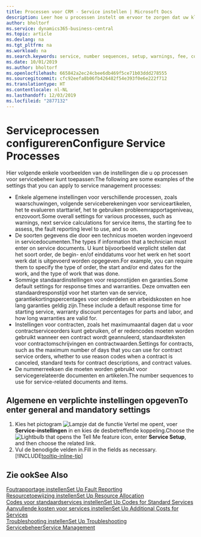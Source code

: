 ```yaml
---
title: Processen voor CRM - Service instellen | Microsoft Docs
description: Leer hoe u processen instelt om ervoor te zorgen dat uw klanten tevreden zijn over uw klantenservice.
author: bholtorf
ms.service: dynamics365-business-central
ms.topic: article
ms.devlang: na
ms.tgt_pltfrm: na
ms.workload: na
ms.search.keywords: service, number sequences, setup, warnings, fee, contracts, warranties
ms.date: 10/01/2019
ms.author: bholtorf
ms.openlocfilehash: 665842a2ec24cbee6db469f5ce71b03ddd278555
ms.sourcegitcommit: cfc92eefa8b06fb426482f54e393f0e6e222f712
ms.translationtype: HT
ms.contentlocale: nl-NL
ms.lasthandoff: 12/03/2019
ms.locfileid: "2877132"
---
```

# <a name="configure-service-processes"></a><span data-ttu-id="772fe-103">Serviceprocessen configureren</span><span class="sxs-lookup"><span data-stu-id="772fe-103">Configure Service Processes</span></span>
<span data-ttu-id="772fe-104">Hier volgende enkele voorbeelden van de instellingen die u op processen voor servicebeheer kunt toepassen:</span><span class="sxs-lookup"><span data-stu-id="772fe-104">The following are some examples of the settings that you can apply to service management processes:</span></span>  
  
* <span data-ttu-id="772fe-105">Enkele algemene instellingen voor verschillende processen, zoals waarschuwingen, volgende serviceberekeningen voor serviceartikelen, het te evalueren starttarief, het te gebruiken probleemrapportageniveau, enzovoort.</span><span class="sxs-lookup"><span data-stu-id="772fe-105">Some overall settings for various processes, such as warnings, next service calculations for service items, the starting fee to assess, the fault reporting level to use, and so on.</span></span>  
* <span data-ttu-id="772fe-106">De soorten gegevens die door een technicus moeten worden ingevoerd in servicedocumenten.</span><span class="sxs-lookup"><span data-stu-id="772fe-106">The types if information that a technician must enter on service documents.</span></span> <span data-ttu-id="772fe-107">U kunt bijvoorbeeld verplicht stellen dat het soort order, de begin- en/of einddatums voor het werk en het soort werk dat is uitgevoerd worden opgegeven.</span><span class="sxs-lookup"><span data-stu-id="772fe-107">For example, you can require them to specify the type of order, the start and/or end dates for the work, and the type of work that was done.</span></span>  
* <span data-ttu-id="772fe-108">Sommige standaardinstellingen voor responstijden en garanties.</span><span class="sxs-lookup"><span data-stu-id="772fe-108">Some default settings for response times and warranties.</span></span> <span data-ttu-id="772fe-109">Deze omvatten een standaardresponstijd voor het starten van de service, garantiekortingspercentages voor onderdelen en arbeidskosten en hoe lang garanties geldig zijn.</span><span class="sxs-lookup"><span data-stu-id="772fe-109">These include a default response time for starting service, warranty discount percentages for parts and labor, and how long warranties are valid for.</span></span>  
* <span data-ttu-id="772fe-110">Instellingen voor contracten, zoals het maximumaantal dagen dat u voor contractserviceorders kunt gebruiken, of er redencodes moeten worden gebruikt wanneer een contract wordt geannuleerd, standaardteksten voor contractomschrijvingen en contractwaarden.</span><span class="sxs-lookup"><span data-stu-id="772fe-110">Settings for contracts, such as the maximum number of days that you can use for contract service orders, whether to use reason codes when a contract is canceled, standard texts for contract descriptions, and contract values.</span></span>  
* <span data-ttu-id="772fe-111">De nummerreeksen die moeten worden gebruikt voor servicegerelateerde documenten en artikelen.</span><span class="sxs-lookup"><span data-stu-id="772fe-111">The number sequences to use for service-related documents and items.</span></span>  

## <a name="to-enter-general-and-mandatory-settings"></a><span data-ttu-id="772fe-112">Algemene en verplichte instellingen opgeven</span><span class="sxs-lookup"><span data-stu-id="772fe-112">To enter general and mandatory settings</span></span>
1. <span data-ttu-id="772fe-113">Kies het pictogram ![Lampje dat de functie Vertel me opent](media/ui-search/search_small.png "Vertel me wat u wilt doen"), voer **Service-instellingen** in en kies de desbetreffende koppeling.</span><span class="sxs-lookup"><span data-stu-id="772fe-113">Choose the ![Lightbulb that opens the Tell Me feature](media/ui-search/search_small.png "Tell me what you want to do") icon, enter **Service Setup**, and then choose the related link.</span></span>
2. <span data-ttu-id="772fe-114">Vul de benodigde velden in.</span><span class="sxs-lookup"><span data-stu-id="772fe-114">Fill in the fields as necessary.</span></span> [!INCLUDE[tooltip-inline-tip](includes/tooltip-inline-tip_md.md)]  

## <a name="see-also"></a><span data-ttu-id="772fe-115">Zie ook</span><span class="sxs-lookup"><span data-stu-id="772fe-115">See Also</span></span>  
[<span data-ttu-id="772fe-116">Foutrapportage instellen</span><span class="sxs-lookup"><span data-stu-id="772fe-116">Set Up Fault Reporting</span></span>](service-how-setup-fault-reporting.md)  
[<span data-ttu-id="772fe-117">Resourcetoewijzing instellen</span><span class="sxs-lookup"><span data-stu-id="772fe-117">Set Up Resource Allocation</span></span>](service-how-setup-resource-allocation.md)  
[<span data-ttu-id="772fe-118">Codes voor standaardservices instellen</span><span class="sxs-lookup"><span data-stu-id="772fe-118">Set Up Codes for Standard Services</span></span>](service-how-setup-service-coding.md)  
[<span data-ttu-id="772fe-119">Aanvullende kosten voor services instellen</span><span class="sxs-lookup"><span data-stu-id="772fe-119">Set Up Additional Costs for Services</span></span>](service-how-setup-service-costs-pricing.md)  
[<span data-ttu-id="772fe-120">Troubleshooting instellen</span><span class="sxs-lookup"><span data-stu-id="772fe-120">Set Up Troubleshooting</span></span>](service-how-setup-troubleshooting.md)  
[<span data-ttu-id="772fe-121">Servicebeheer</span><span class="sxs-lookup"><span data-stu-id="772fe-121">Service Management</span></span>](service-service.md)  
